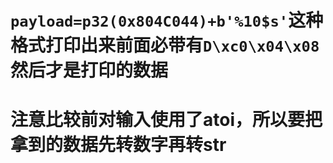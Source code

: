 #  `payload=p32(0x804C044)+b'%10$s'`这种格式打印出来前面必带有`D\xc0\x04\x08`然后才是打印的数据
#  注意比较前对输入使用了atoi，所以要把拿到的数据先转数字再转str